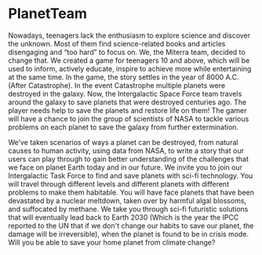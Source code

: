 # PlanetTeam

Nowadays, teenagers lack the enthusiasm to explore science and discover the unknown. Most of them find science-related books and articles disengaging and “too hard” to focus on. We, the Miterra team, decided to change that. We created a game for teenagers 10 and above, which will be used to inform, actively educate, inspire to achieve more while entertaining at the same time. In the game, the story settles in the year of 8000 A.C. (After Catastrophe). In the event Catastrophe multiple planets were destroyed in the galaxy. Now, the Intergalactic Space Force team travels around the galaxy to save planets that were destroyed centuries ago. The player needs help to save the planets and restore life on them! The gamer will have a chance to join the group of scientists of NASA to tackle various problems on each planet to save the galaxy from further extermination.

We’ve taken scenarios of ways a planet can be destroyed, from natural causes to human activity, using data from NASA, to write a story that our users can play through to gain better understanding of the challenges that we face on planet Earth today and in our future. We invite you to join our Intergalactic Task Force to find and save planets with sci-fi technology. You will travel through different levels and different planets with different problems to make them habitable. You will have face planets that have been devastated by a nuclear meltdown, taken over by harmful algal blossoms, and suffocated by methane. We take you through sci-fi futuristic solutions that will eventually lead back to Earth 2030 (Which is the year the IPCC reported to the UN that if we don't change our habits to save our planet, the damage will be irreversible), when the planet is found to be in crisis mode. Will you be able to save your home planet from climate change?